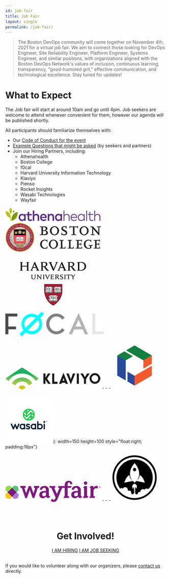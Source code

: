 ```yaml
---
id: job-fair
title: Job Fair
layout: single
permalink: /job-fair/
---
```


> The Boston DevOps community will come together on November 4th, 2021 for a virtual job fair. We aim to connect those looking for DevOps Engineer, Site Reliability Engineer, Platform Engineer, Systems Engineer, and similar positions, with organizations aligned with the Boston DevOps Network's values of inclusion, continuous learning, transparency, "good-humored grit," effective communication, and technological excellence. Stay tuned for updates!

# What to Expect
The Job fair will start at around 10am and go until 4pm. Job seekers are welcome to attend whenever convenient for them, however our agenda will be published shortly.

All participants should familiarize themselves with:

* Our [Code of Conduct for the event](/event-code-of-conduct)
* [Example Questions that might be asked](/example-job-fair-questions) (by seekers and partners)
* Join our Hiring Partners, including:
  * Athenahealth
  * Boston College
  * f0cal
  * Harvard University Information Technology
  * Klaviyo
  * Pienso
  * Rocket Insights
  * Wasabi Technologies
  * Wayfair

![image info](Athenahealth_300w.png)![image info](BostonC_300w.png)

![image info](Harvard_300w.png)![image info](FOCAL_309w.png) 

![image info](Klaviyo_300w.png) - - -![image info](Pienso_150w.jpg)

![image info](Wasabi_150w.png){: width=150 height=100 style="float:right; padding:16px"}

![image info](Wayfair_300w.png) - - -![image info](rocket_logo_150s.png)


<div style="text-align:center">
<br /><br />

<h1>Get Involved!</h1>
<a href="https://bit.ly/bdon-job-fair-2021-partners" target="blank" class="btn btn--success">I AM HIRING</a> <a href="https://bit.ly/bdon-job-fair-2021" target="blank" class="btn btn--success">I AM JOB SEEKING</a>
</div>

<br />

If you would like to volunteer along with our organizers, please
[contact us](/contact/) directly.
